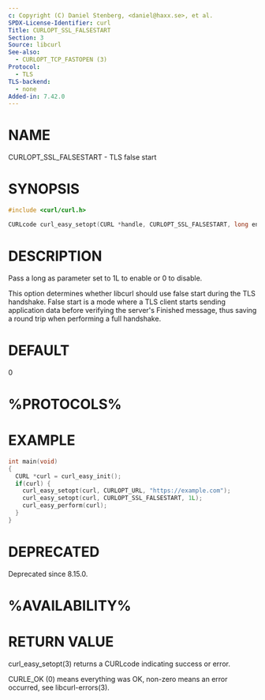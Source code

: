 ```yaml
---
c: Copyright (C) Daniel Stenberg, <daniel@haxx.se>, et al.
SPDX-License-Identifier: curl
Title: CURLOPT_SSL_FALSESTART
Section: 3
Source: libcurl
See-also:
  - CURLOPT_TCP_FASTOPEN (3)
Protocol:
  - TLS
TLS-backend:
  - none
Added-in: 7.42.0
---
```


# NAME

CURLOPT_SSL_FALSESTART - TLS false start

# SYNOPSIS

~~~c
#include <curl/curl.h>

CURLcode curl_easy_setopt(CURL *handle, CURLOPT_SSL_FALSESTART, long enable);
~~~

# DESCRIPTION

Pass a long as parameter set to 1L to enable or 0 to disable.

This option determines whether libcurl should use false start during the TLS
handshake. False start is a mode where a TLS client starts sending application
data before verifying the server's Finished message, thus saving a round trip
when performing a full handshake.

# DEFAULT

0

# %PROTOCOLS%

# EXAMPLE

~~~c
int main(void)
{
  CURL *curl = curl_easy_init();
  if(curl) {
    curl_easy_setopt(curl, CURLOPT_URL, "https://example.com");
    curl_easy_setopt(curl, CURLOPT_SSL_FALSESTART, 1L);
    curl_easy_perform(curl);
  }
}
~~~

# DEPRECATED

Deprecated since 8.15.0.

# %AVAILABILITY%

# RETURN VALUE

curl_easy_setopt(3) returns a CURLcode indicating success or error.

CURLE_OK (0) means everything was OK, non-zero means an error occurred, see
libcurl-errors(3).
